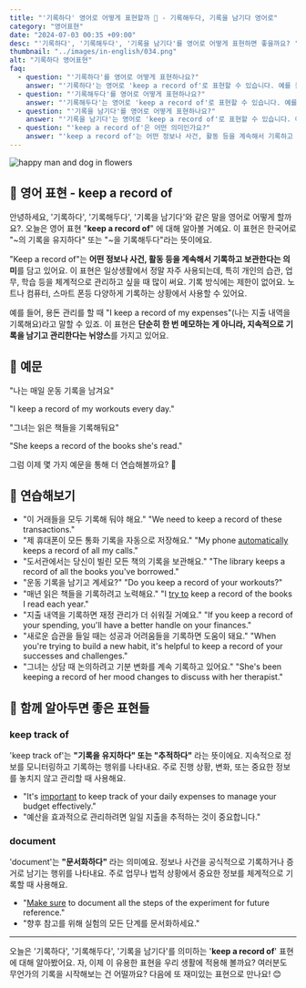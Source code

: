```yaml
---
title: "'기록하다' 영어로 어떻게 표현할까 📜 - 기록해두다, 기록을 남기다 영어로"
category: "영어표현"
date: "2024-07-03 00:35 +09:00"
desc: "'기록하다', '기록해두다', '기록을 남기다'를 영어로 어떻게 표현하면 좋을까요? '나는 매일 운동 기록을 남겨요', '그녀는 읽은 책들을 기록해둬요' 등을 영어로 표현하는 법을 배워봅시다. 다양한 예문을 통해서 연습하고 본인의 표현으로 만들어 보세요."
thumbnail: "../images/in-english/034.png"
alt: "기록하다 영어표현"
faq:
  - question: "'기록하다'를 영어로 어떻게 표현하나요?"
    answer: "'기록하다'는 영어로 'keep a record of'로 표현할 수 있습니다. 예를 들어, 'I keep a record of my expenses.'는 '나는 지출 내역을 기록해요.'라는 의미입니다."
  - question: "'기록해두다'를 영어로 어떻게 표현하나요?"
    answer: "'기록해두다'는 영어로 'keep a record of'로 표현할 수 있습니다. 예를 들어, 'She keeps a record of the books she's read.'는 '그녀는 읽은 책들을 기록해둬요.'라는 의미입니다."
  - question: "'기록을 남기다'를 영어로 어떻게 표현하나요?"
    answer: "'기록을 남기다'는 영어로 'keep a record of'로 표현할 수 있습니다. 예를 들어, 'I keep a record of my workouts every day.'는 '나는 매일 운동 기록을 남겨요.'라는 의미입니다."
  - question: "'keep a record of'은 어떤 의미인가요?"
    answer: "'keep a record of'는 어떤 정보나 사건, 활동 등을 계속해서 기록하고 보관한다는 의미를 담고 있습니다. 이는 단순히 한 번 메모하는 것이 아니라 지속적으로 기록을 남기고 관리한다는 뉘앙스를 가지고 있습니다. 'It's important to keep a record of your medical history.' (의료 기록을 남기는 것은 중요해요)"
---
```


![happy man and dog in flowers](../images/in-english/034-1.avif)

## 🌟 영어 표현 - keep a record of

안녕하세요, '기록하다', '기록해두다', '기록을 남기다'와 같은 말을 영어로 어떻게 할까요?. 오늘은 영어 표현 "**keep a record of**" 에 대해 알아볼 거예요. 이 표현은 한국어로 "~의 기록을 유지하다" 또는 "~을 기록해두다"라는 뜻이에요.

"Keep a record of"는 **어떤 정보나 사건, 활동 등을 계속해서 기록하고 보관한다는 의미**를 담고 있어요. 이 표현은 일상생활에서 정말 자주 사용되는데, 특히 개인의 습관, 업무, 학습 등을 체계적으로 관리하고 싶을 때 많이 써요. 기록 방식에는 제한이 없어요. 노트나 컴퓨터, 스마트 폰등 다양하게 기록하는 상황에서 사용할 수 있어요.

예를 들어, 용돈 관리를 할 때 "I keep a record of my expenses"(나는 지출 내역을 기록해요)라고 말할 수 있죠. 이 표현은 **단순히 한 번 메모하는 게 아니라, 지속적으로 기록을 남기고 관리한다는 뉘앙스**를 가지고 있어요.

## 📖 예문

"나는 매일 운동 기록을 남겨요"

"I keep a record of my workouts every day."

"그녀는 읽은 책들을 기록해둬요"

"She keeps a record of the books she's read."

그럼 이제 몇 가지 예문을 통해 더 연습해볼까요? 🚀

## 💬 연습해보기

<ul data-interactive-list>
  <li data-interactive-item>
    <span data-toggler>"이 거래들을 모두 기록해 둬야 해요."</span>
    <span data-answer>"We need to keep a record of these transactions."</span>
  </li>
  <li data-interactive-item>
    <span data-toggler>"제 휴대폰이 모든 통화 기록을 자동으로 저장해요."</span>
    <span data-answer>"My phone <a href="/blog/in-english/354.automatically/">automatically</a> keeps a record of all my calls."</span>
  </li>
  <li data-interactive-item>
    <span data-toggler>"도서관에서는 당신이 빌린 모든 책의 기록을 보관해요."</span>
    <span data-answer>"The library keeps a record of all the books you've borrowed."</span>
  </li>
  <li data-interactive-item>
    <span data-toggler>"운동 기록을 남기고 계세요?"</span>
    <span data-answer>"Do you keep a record of your workouts?"</span>
  </li>
  <li data-interactive-item>
    <span data-toggler>"매년 읽은 책들을 기록하려고 노력해요."</span>
    <span data-answer>"I <a href="/blog/in-english/117.try-to/">try to</a> keep a record of the books I read each year."</span>
  </li>
  <li data-interactive-item>
    <span data-toggler>"지출 내역을 기록하면 재정 관리가 더 쉬워질 거예요."</span>
    <span data-answer>"If you keep a record of your spending, you'll have a better handle on your finances."</span>
  </li>
  <li data-interactive-item>
    <span data-toggler>"새로운 습관을 들일 때는 성공과 어려움들을 기록하면 도움이 돼요."</span>
    <span data-answer>"When you're trying to build a new habit, it's helpful to keep a record of your successes and challenges."</span>
  </li>
  <li data-interactive-item>
    <span data-toggler>"그녀는 상담 때 논의하려고 기분 변화를 계속 기록하고 있어요."</span>
    <span data-answer>"She's been keeping a record of her mood changes to discuss with her therapist."</span>
  </li>
</ul>

## 🤝 함께 알아두면 좋은 표현들

### keep track of

'keep track of'는 **"기록을 유지하다" 또는 "추적하다"** 라는 뜻이에요. 지속적으로 정보를 모니터링하고 기록하는 행위를 나타내요. 주로 진행 상황, 변화, 또는 중요한 정보를 놓치지 않고 관리할 때 사용해요.

- "It's <a href="/blog/in-english/318.important/">important</a> to keep track of your daily expenses to manage your budget effectively."
- "예산을 효과적으로 관리하려면 일일 지출을 추적하는 것이 중요합니다."

### document

'document'는 **"문서화하다"** 라는 의미예요. 정보나 사건을 공식적으로 기록하거나 증거로 남기는 행위를 나타내요. 주로 업무나 법적 상황에서 중요한 정보를 체계적으로 기록할 때 사용해요.

- "[Make sure](/blog/in-english/232.make-sure/) to document all the steps of the experiment for future reference."
- "향후 참고를 위해 실험의 모든 단계를 문서화하세요."

---

오늘은 '기록하다', '기록해두다', '기록을 남기다'를 의미하는 '**keep a record of**' 표현에 대해 알아봤어요. 자, 이제 이 유용한 표현을 우리 생활에 적용해 볼까요? 여러분도 무언가의 기록을 시작해보는 건 어떨까요? 다음에 또 재미있는 표현으로 만나요! 😊
